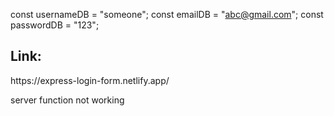 const usernameDB = "someone";
const emailDB = "abc@gmail.com";
const passwordDB = "123";

<h2>Link:</h2>
https://express-login-form.netlify.app/


server function not working

